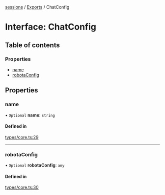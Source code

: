 <!-- 
 ⚠️  AUTO-GENERATED FILE - DO NOT EDIT MANUALLY
 This file is automatically generated by scripts/docs-generator.js
 To make changes, edit the source TypeScript files or update the generator script
-->

[sessions](../../) / [Exports](../modules) / ChatConfig

# Interface: ChatConfig

## Table of contents

### Properties

- [name](ChatConfig#name)
- [robotaConfig](ChatConfig#robotaconfig)

## Properties

### name

• `Optional` **name**: `string`

#### Defined in

[types/core.ts:29](https://github.com/woojubb/robota/blob/1b62bb02b890c71ae884378577a1521b0f8628be/packages/sessions/src/types/core.ts#L29)

___

### robotaConfig

• `Optional` **robotaConfig**: `any`

#### Defined in

[types/core.ts:30](https://github.com/woojubb/robota/blob/1b62bb02b890c71ae884378577a1521b0f8628be/packages/sessions/src/types/core.ts#L30)
